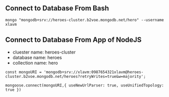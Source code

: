 ## Connect to Database From Bash
```
mongo "mongodb+srv://heroes-cluster.b2voe.mongodb.net/hero" --username xlavm
```

## Connect to Database From App of NodeJS
* cluester name: heroes-cluster
* database name: heroes
* collection name: hero
```
const mongoURI = 'mongodb+srv://xlavm:0987654321xlavm@heroes-cluster.b2voe.mongodb.net/heroes?retryWrites=true&w=majority';

mongoose.connect(mongoURI,{ useNewUrlParser: true, useUnifiedTopology: true })
```



